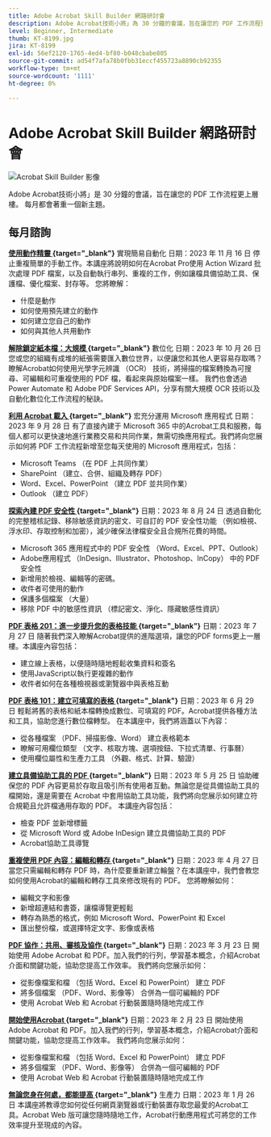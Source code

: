 ```yaml
---
title: Adobe Acrobat Skill Builder 網路研討會
description: Adobe Acrobat技術小將」為 30 分鐘的會議，旨在讓您的 PDF 工作流程更上層樓
level: Beginner, Intermediate
thumb: KT-8199.jpg
jira: KT-8199
exl-id: 56ef2120-1765-4ed4-bf80-b048cbabe805
source-git-commit: ad54f7afa78b0fbb31eccf455723a8890cb92355
workflow-type: tm+mt
source-wordcount: '1111'
ht-degree: 0%

---
```


# Adobe Acrobat Skill Builder 網路研討會

![Acrobat Skill Builder 影像](../assets/sbacrobatwebinars.png)

Adobe Acrobat技術小將」是 30 分鐘的會議，旨在讓您的 PDF 工作流程更上層樓。 每月都會著重一個新主題。

## 每月諮詢

**[使用動作精靈 ](https://teamwork.adobe.com/adobe-acrobat-skill-builder/attendease/networking/experience/41d505bb-252a-4e26-9576-6ae82293e6c9/97be1628-5cb6-44be-ac61-c0cc26fbb58d){target="_blank"}** 實現簡易自動化
日期：2023 年 11 月 16 日
停止重複簡單的手動工作。本講座將說明如何在Acrobat Pro使用 Action Wizard 批次處理 PDF 檔案，以及自動執行串列、重複的工作，例如讓檔具備協助工具、保護檔、優化檔案、封存等。 您將瞭解：

* 什麼是動作
* 如何使用預先建立的動作
* 如何建立您自己的動作
* 如何與其他人共用動作

**[解除鎖定紙本檔：大規模 ](https://teamwork.adobe.com/adobe-acrobat-skill-builder/attendease/networking/experience/46e148fe-92c0-4d79-ac83-8888e9f0521e/dfcf3b90-4390-4c6e-abd9-20ba6e913dc1){target="_blank"}** 數位化
日期：2023 年 10 月 26 日
您或您的組織有成堆的紙張需要匯入數位世界，以便讓您和其他人更容易存取嗎？瞭解Acrobat如何使用光學字元辨識 （OCR） 技術，將掃描的檔案轉換為可搜尋、可編輯和可重複使用的 PDF 檔，看起來與原始檔案一樣。 我們也會透過 Power Automate 和 Adobe PDF Services API，分享有關大規模 OCR 技術以及自動化數位化工作流程的秘訣。

**[利用 Acrobat 載入 ](https://teamwork.adobe.com/adobe-acrobat-skill-builder/attendease/networking/experience/8b4ea780-6e4d-48b6-8c70-ea10245a5a64/b4fe64de-3614-4a6d-94c6-ff6612ac07fb){target="_blank"}** 宏充分運用 Microsoft 應用程式
日期：2023 年 9 月 28 日
有了直接內建于 Microsoft 365 中的Acrobat工具和服務，每個人都可以更快速地進行業務交易和共同作業，無需切換應用程式。我們將向您展示如何將 PDF 工作流程新增至您每天使用的 Microsoft 應用程式，包括：

* Microsoft Teams （在 PDF 上共同作業）
* SharePoint （建立、合併、組織及轉存 PDF）
* Word、Excel、PowerPoint （建立 PDF 並共同作業）
* Outlook （建立 PDF）

**[探索內建 PDF 安全性 ](https://teamwork.adobe.com/adobe-acrobat-skill-builder/attendease/networking/experience/b454ab64-9c2e-4aec-bcf9-ca82e3a6b869/3a456ace-042e-41c8-8e8c-d285e9ba0ab8){target="_blank"}**
日期：2023 年 8 月 24 日
透過自動化的完整稽核記錄、移除敏感資訊的密文、可自訂的 PDF 安全性功能 （例如檢視、浮水印、存取控制和加密），減少確保法律檔安全且合規所花費的時間。

* Microsoft 365 應用程式中的 PDF 安全性 （Word、Excel、PPT、Outlook）
* Adobe應用程式 （InDesign、Illustrator、Photoshop、InCopy） 中的 PDF 安全性
* 新增用於檢視、編輯等的密碼。
* 收件者可使用的動作
* 保護多個檔案 （大量）
* 移除 PDF 中的敏感性資訊 （標記密文、淨化、隱藏敏感性資訊）

**[PDF 表格 201：進一步提升您的表格技能 ](https://adobe-acrobat-skill-builder.joinus.adobeevents.com/attendease/networking/experience/32518a73-e152-42b5-825c-b31ce53ab1f2/b9966934-6a5b-49c2-a9b0-d434543ce7f4){target="_blank"}**
日期：2023 年 7 月 27 日
隨著我們深入瞭解Acrobat提供的進階選項，讓您的PDF forms更上一層樓。本講座內容包括：

* 建立線上表格，以便隨時隨地輕鬆收集資料和簽名
* 使用JavaScript以執行更複雜的動作
* 收件者如何在各種檢視器或瀏覽器中與表格互動

**[PDF 表格 101：建立可填寫的表格 ](https://adobe-acrobat-skill-builder.joinus.adobeevents.com/attendease/networking/experience/795f4bc7-db42-4022-a624-8a53c51174c6/9d685d0f-4a5b-4236-a1ef-081d1403fb41){target="_blank"}**
日期：2023 年 6 月 29 日
輕鬆將舊的表格和紙本檔轉換成數位、可填寫的 PDF。Acrobat提供各種方法和工具，協助您進行數位檔轉型。 在本講座中，我們將涵蓋以下內容：

* 從各種檔案 （PDF、掃描影像、Word） 建立表格範本
* 瞭解可用欄位類型 （文字、核取方塊、選項按鈕、下拉式清單、行事曆）
* 使用欄位屬性和生產力工具 （外觀、格式、計算、驗證）

**[建立具備協助工具的 PDF ](https://teamwork.adobe.com/adobe-acrobat-skill-builder/attendease/networking/experience/4ff4d607-8c9f-47dd-ac4f-3b351a0a0fe3/2eb92255-d963-4ff7-b278-2a95a11db755){target="_blank"}**
日期：2023 年 5 月 25 日
協助確保您的 PDF 內容更易於存取且吸引所有使用者互動。無論您是從具備協助工具的檔開始，還是需要在 Acrobat 中套用協助工具功能，我們將向您展示如何建立符合規範且允許檔通用存取的 PDF。 本講座內容包括：

* 檢查 PDF 並新增標籤
* 從 Microsoft Word 或 Adobe InDesign 建立具備協助工具的 PDF
* Acrobat協助工具導覽

**[重複使用 PDF 內容：編輯和轉存 ](https://adobe-acrobat-skill-builder.joinus.adobeevents.com/attendease/networking/experience/aac3b9af-7d54-4ea5-a6fa-61bc7acea87f/8d7341ee-ff0f-492a-b3fd-935bd11d4ed0){target="_blank"}**
日期：2023 年 4 月 27 日
當您只需編輯和轉存 PDF 時，為什麼要重新建立輪盤？在本講座中，我們會教您如何使用Acrobat的編輯和轉存工具來修改現有的 PDF。 您將瞭解如何：

* 編輯文字和影像
* 新增超連結和書簽，讓檔導覽更輕鬆
* 轉存為熟悉的格式，例如 Microsoft Word、PowerPoint 和 Excel
* 匯出整份檔，或選擇特定文字、影像或表格

**[PDF 協作：共用、審核及協作 ](https://adobe-acrobat-skill-builder.joinus.adobeevents.com/attendease/networking/experience/0ef4709b-0a04-418e-a185-7efdd676c2dd/6a95bece-6f24-46f5-a17f-b408464281be){target="_blank"}**
日期：2023 年 3 月 23 日
開始使用 Adobe Acrobat 和 PDF。加入我們的行列，學習基本概念，介紹Acrobat介面和關鍵功能，協助您提高工作效率。 我們將向您展示如何：

* 從影像檔案和檔 （包括 Word、Excel 和 PowerPoint） 建立 PDF
* 將多個檔案 （PDF、Word、影像等） 合併為一個可編輯的 PDF
* 使用 Acrobat Web 和 Acrobat 行動裝置隨時隨地完成工作

**[開始使用Acrobat ](https://adobe-acrobat-skill-builder.joinus.adobeevents.com/attendease/networking/experience/5d8acc24-47a1-4db8-b419-8587bfb12708/fe8ec392-f29a-4e25-b7a3-61f48eea45ab){target="_blank"}**
日期：2023 年 2 月 23 日
開始使用 Adobe Acrobat 和 PDF。加入我們的行列，學習基本概念，介紹Acrobat介面和關鍵功能，協助您提高工作效率。 我們將向您展示如何：

* 從影像檔案和檔 （包括 Word、Excel 和 PowerPoint） 建立 PDF
* 將多個檔案 （PDF、Word、影像等） 合併為一個可編輯的 PDF
* 使用 Acrobat Web 和 Acrobat 行動裝置隨時隨地完成工作

**[無論您身在何處，都能提高 ](https://adobe-acrobat-skill-builder.joinus.adobeevents.com/attendease/networking/experience/9ab6c7a2-5ca2-4670-9a33-2ac11a1cb542/0b591876-aeae-45af-b41a-07a8326043f2){target="_blank"}** 生產力
日期：2023 年 1 月 26 日
本講座將教導您如何從任何網頁瀏覽器或行動裝置存取您最愛的Acrobat工具。Acrobat Web 版可讓您隨時隨地工作，Acrobat行動應用程式可將您的工作效率提升至現成的內容。
